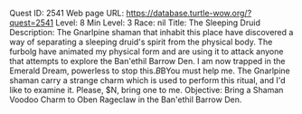 Quest ID: 2541
Web page URL: https://database.turtle-wow.org/?quest=2541
Level: 8
Min Level: 3
Race: nil
Title: The Sleeping Druid
Description: The Gnarlpine shaman that inhabit this place have discovered a way of separating a sleeping druid's spirit from the physical body. The furbolg have animated my physical form and are using it to attack anyone that attempts to explore the Ban'ethil Barrow Den. I am now trapped in the Emerald Dream, powerless to stop this.$B$BYou must help me. The Gnarlpine shaman carry a strange charm which is used to perform this ritual, and I'd like to examine it. Please, $N, bring one to me.
Objective: Bring a Shaman Voodoo Charm to Oben Rageclaw in the Ban'ethil Barrow Den.
